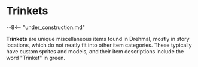 # Trinkets

--8<-- "under_construction.md"

**Trinkets** are unique miscellaneous items found in Drehmal, mostly in story locations, which do not neatly fit into other item categories. These typically have custom sprites and models, and their item descriptions include the word "Trinket" in green.